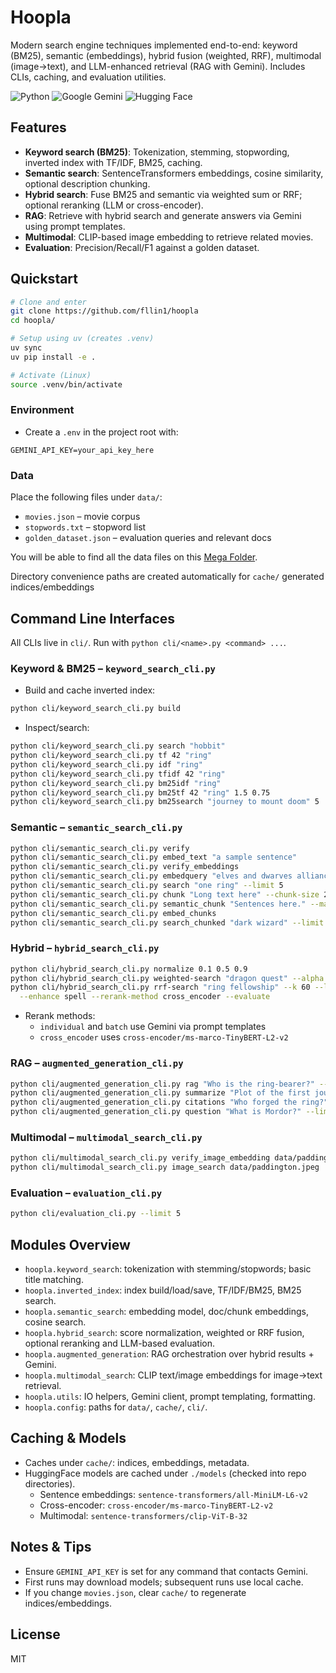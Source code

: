 # Hoopla

Modern search engine techniques implemented end-to-end: keyword (BM25), semantic (embeddings), hybrid fusion (weighted, RRF), multimodal (image→text), and LLM-enhanced retrieval (RAG with Gemini). Includes CLIs, caching, and evaluation utilities.

![Python](https://img.shields.io/badge/python-3670A0?style=for-the-badge&logo=python&logoColor=ffdd54)
![Google Gemini](https://img.shields.io/badge/google%20gemini-8E75B2?style=for-the-badge&logo=google%20gemini&logoColor=white)
![Hugging Face](https://img.shields.io/badge/-HuggingFace-FDEE21?style=for-the-badge&logo=HuggingFace&logoColor=black)

## Features
- **Keyword search (BM25)**: Tokenization, stemming, stopwording, inverted index with TF/IDF, BM25, caching.
- **Semantic search**: SentenceTransformers embeddings, cosine similarity, optional description chunking.
- **Hybrid search**: Fuse BM25 and semantic via weighted sum or RRF; optional reranking (LLM or cross-encoder).
- **RAG**: Retrieve with hybrid search and generate answers via Gemini using prompt templates.
- **Multimodal**: CLIP-based image embedding to retrieve related movies.
- **Evaluation**: Precision/Recall/F1 against a golden dataset.

## Quickstart
```bash
# Clone and enter
git clone https://github.com/fllin1/hoopla
cd hoopla/

# Setup using uv (creates .venv)
uv sync
uv pip install -e .

# Activate (Linux)
source .venv/bin/activate
```

### Environment
- Create a `.env` in the project root with:
```
GEMINI_API_KEY=your_api_key_here
```

### Data
Place the following files under `data/`:
- `movies.json` – movie corpus
- `stopwords.txt` – stopword list
- `golden_dataset.json` – evaluation queries and relevant docs

You will be able to find all the data files on this [Mega Folder](https://mega.nz/folder/qY8UnZpL#nNuUQnyFtIl4bfKMWdCAnA). 

Directory convenience paths are created automatically for `cache/` generated indices/embeddings

## Command Line Interfaces
All CLIs live in `cli/`. Run with `python cli/<name>.py <command> ...`.

### Keyword & BM25 – `keyword_search_cli.py`
- Build and cache inverted index:
```bash
python cli/keyword_search_cli.py build
```
- Inspect/search:
```bash
python cli/keyword_search_cli.py search "hobbit"
python cli/keyword_search_cli.py tf 42 "ring"
python cli/keyword_search_cli.py idf "ring"
python cli/keyword_search_cli.py tfidf 42 "ring"
python cli/keyword_search_cli.py bm25idf "ring"
python cli/keyword_search_cli.py bm25tf 42 "ring" 1.5 0.75
python cli/keyword_search_cli.py bm25search "journey to mount doom" 5
```

### Semantic – `semantic_search_cli.py`
```bash
python cli/semantic_search_cli.py verify
python cli/semantic_search_cli.py embed_text "a sample sentence"
python cli/semantic_search_cli.py verify_embeddings
python cli/semantic_search_cli.py embedquery "elves and dwarves alliance"
python cli/semantic_search_cli.py search "one ring" --limit 5
python cli/semantic_search_cli.py chunk "Long text here" --chunk-size 200 --overlap 0
python cli/semantic_search_cli.py semantic_chunk "Sentences here." --max-chunk-size 4 --overlap 1
python cli/semantic_search_cli.py embed_chunks
python cli/semantic_search_cli.py search_chunked "dark wizard" --limit 5
```

### Hybrid – `hybrid_search_cli.py`
```bash
python cli/hybrid_search_cli.py normalize 0.1 0.5 0.9
python cli/hybrid_search_cli.py weighted-search "dragon quest" --alpha 0.5 --limit 5
python cli/hybrid_search_cli.py rrf-search "ring fellowship" --k 60 --limit 5 \
  --enhance spell --rerank-method cross_encoder --evaluate
```
- Rerank methods:
  - `individual` and `batch` use Gemini via prompt templates
  - `cross_encoder` uses `cross-encoder/ms-marco-TinyBERT-L2-v2`

### RAG – `augmented_generation_cli.py`
```bash
python cli/augmented_generation_cli.py rag "Who is the ring-bearer?" --limit 5
python cli/augmented_generation_cli.py summarize "Plot of the first journey" --limit 5
python cli/augmented_generation_cli.py citations "Who forged the ring?" --limit 5
python cli/augmented_generation_cli.py question "What is Mordor?" --limit 5
```

### Multimodal – `multimodal_search_cli.py`
```bash
python cli/multimodal_search_cli.py verify_image_embedding data/paddington.jpeg
python cli/multimodal_search_cli.py image_search data/paddington.jpeg
```

### Evaluation – `evaluation_cli.py`
```bash
python cli/evaluation_cli.py --limit 5
```

## Modules Overview
- `hoopla.keyword_search`: tokenization with stemming/stopwords; basic title matching.
- `hoopla.inverted_index`: index build/load/save, TF/IDF/BM25, BM25 search.
- `hoopla.semantic_search`: embedding model, doc/chunk embeddings, cosine search.
- `hoopla.hybrid_search`: score normalization, weighted or RRF fusion, optional reranking and LLM-based evaluation.
- `hoopla.augmented_generation`: RAG orchestration over hybrid results + Gemini.
- `hoopla.multimodal_search`: CLIP text/image embeddings for image→text retrieval.
- `hoopla.utils`: IO helpers, Gemini client, prompt templating, formatting.
- `hoopla.config`: paths for `data/`, `cache/`, `cli/`.

## Caching & Models
- Caches under `cache/`: indices, embeddings, metadata.
- HuggingFace models are cached under `./models` (checked into repo directories).
  - Sentence embeddings: `sentence-transformers/all-MiniLM-L6-v2`
  - Cross-encoder: `cross-encoder/ms-marco-TinyBERT-L2-v2`
  - Multimodal: `sentence-transformers/clip-ViT-B-32`

## Notes & Tips
- Ensure `GEMINI_API_KEY` is set for any command that contacts Gemini.
- First runs may download models; subsequent runs use local cache.
- If you change `movies.json`, clear `cache/` to regenerate indices/embeddings.

## License
MIT
